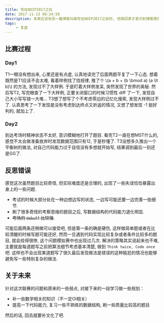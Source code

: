 ```yaml
---
title: 写在NOIP2017之后
date: 2017-11-13 08:24:59
description: 本来应该有另一篇博客叫做写在NOIP2017之前的, 但跑回家才意识到博客搭在机房的电脑上, 于是...
tags: 
     - 复盘
---
```


## 比赛过程

### Day1

T1一眼没有想出来, 心里还是有点虚, 认真地读完了后面两题平复了一下心态.
想着既然是T1应该不会太难, 看着样例找了找规律, 推了个 \\(a + b + (b \bmod a) (a \lt b)\\) 的方法, 发现过不了大样例. 于是盯着大样例发呆, 突然发现了世界的奥秘.
然后写T2, 写完眼查了一下大样例, 正要关闭窗口的时候习惯性 diff 了一下, 发现自己大小写写错一大堆...
T3想了想写了个不考虑零边的记忆化搜索, 发现大样例过不了. 认真思考了一下发现是没有考虑到达终点又折返的情况, 又想了想发现 -1 挺好判的, 就加上了.

### Day2

到达考场时精神状态不太好, 意识模糊地打开了题目.
看完T2一直在想MST什么的, 感觉不太会做准备放弃时发现数据范围只有12, 于是秒懂了.
T3没想多久推出一个平衡树的做法, 对自己代码能力过于自信没有多想就开始写, 结果调到最后一刻还是GG了.

## 反思错误

感觉这次虽然题目比较奇怪, 但实际难度还是合理的, 出现了一些失误恰恰暴露出身上的一些问题.

- 考试的时候大部分处在一种边想边写的状态, 一边写可能还要一边完善一些细节.
- 刷了很多奇怪的考察思维的题目之后, 写数据结构的代码能力退化明显.
- ~~考场的 `debuff` 比较强~~.

可能后面两条还稍微可以接受吧, 但是第一条的确是硬伤, 这样做简单题或者在比较清醒的时候写题可能还好,  然而一旦遇到代码实现比较复杂或者条件比较多的题目, 就会挂得很惨, 这个问题模拟赛中也出现过几次.
解决的策略其实说起来也不难, 主要就是每道题写之前把算法细节考虑基本清楚, 做到 `Think twice, Code once` 吧. 这样也不会出现某道题写了很久最后发现做法是错误的这种尴尬的情况也能够避免写一些特别复杂的做法.

## 关于未来

针对这次联赛的问题和原来的一些弱点, 对接下来的一段学习做一些规划：

- 补一些数学相关的知识（不一定OI相关）
- 提高一下代码能力, 复习一些不熟练的数据结构, 刷一些质量比较高的题目

然后的话, 回去就要补文化了吧.
